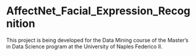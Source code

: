 # AffectNet_Facial_Expression_Recognition
This project is being developed for the Data Mining course of the Master’s in Data Science program at the University of Naples Federico II.
